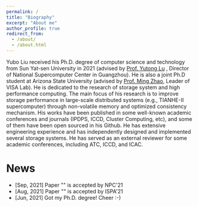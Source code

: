 ```yaml
---
permalink: /
title: "Biography"
excerpt: "About me"
author_profile: true
redirect_from: 
  - /about/
  - /about.html
---
```


Yubo Liu received his Ph.D. degree of computer science and technology from Sun Yat-sen University in 2021 (advised by [Prof. Yutong Lu](https://pages.github.com/) , Director of National Supercomputer Center in Guangzhou). He is also a joint Ph.D student at Arizona State University (advised by [Prof. Ming Zhao](https://pages.github.com/), Leader of VISA Lab). He is dedicated to the research of storage system and high performance computing. The main focus of his research is to improve storage performance in large-scale distributed systems (e.g., TIANHE-II supercomputer) through non-volatile memory and optimized consistency mechanism. His works have been published in some well-known academic conferences and journals (IPDPS, ICCD, Cluster Computing, etc), and some of them have been open sourced in his Github. He has extensive engineering experience and has independently designed and implemented several storage systems. He has served as an external reviewer for some academic conferences, including ATC, ICCD, and ICAC. 


News
======
* [Sep, 2021] Paper "" is accepted by NPC'21
* [Aug, 2021] Paper "" is accepted by ISPA'21
* [Jun, 2021] Got my Ph.D. degree! Cheer :-)


